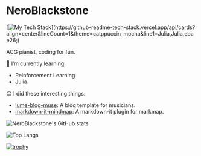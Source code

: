 # NeroBlackstone

[![My Tech Stack](https://github-readme-tech-stack.vercel.app/api/cards?align=center&lineCount=1&theme=catppuccin_mocha&line1=Julia,Julia,ebae26;)](https://github-readme-tech-stack.vercel.app/api/cards?align=center&lineCount=1&theme=catppuccin_mocha&line1=Julia,Julia,ebae26;)

ACG pianist, coding for fun.

🌱 I’m currently learning
- Reinforcement Learning
- Julia

😊 I did these interesting things:
- [lume-blog-muse](https://github.com/NeroBlackstone/lume-blog-muse): A blog template for musicians.
- [markdown-it-mindmap](https://github.com/NeroBlackstone/markdown-it-mindmap): A markdown-it plugin for markmap.

![NeroBlackstone's GitHub stats](https://github-readme-stats.vercel.app/api?username=NeroBlackstone&bg_color=1e1e2e&text_color=cdd6f4&icon_color=cba6f7&title_color=94e2d5)

![Top Langs](https://github-readme-stats.vercel.app/api/top-langs/?username=NeroBlackstone&layout=compact&langs_count=10&hide=css,html,Nunjucks,Sass,Scss,Stylus&bg_color=1e1e2e&text_color=cdd6f4&icon_color=cba6f7&title_color=94e2d5)

[![trophy](https://github-profile-trophy.vercel.app/?username=NeroBlackstone&row=1)](https://github.com/ryo-ma/github-profile-trophy)

